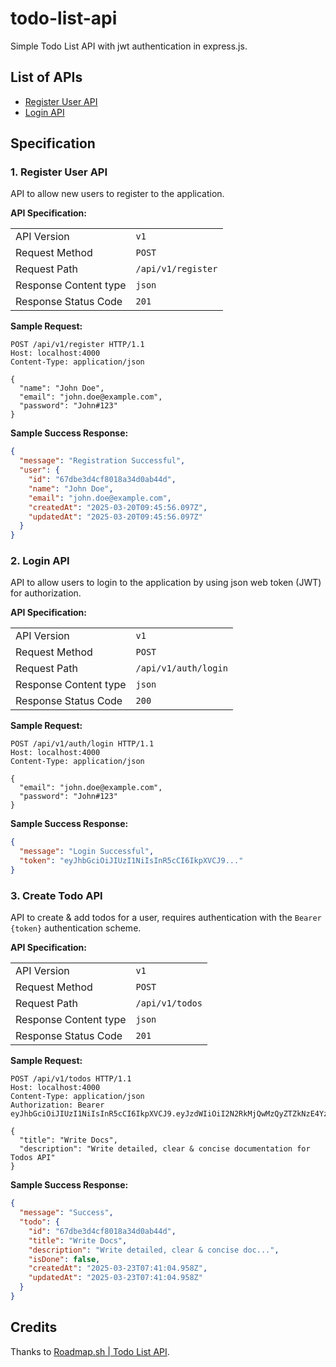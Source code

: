 
# todo-list-api

Simple Todo List API with jwt authentication in express.js.

## List of APIs

- [Register User API](#1-register-user-api)
- [Login API](#2-login-api)

## Specification

### 1. Register User API

API to allow new users to register to the application.

**API Specification:**

|   |   |
| - | - |
| API Version           | `v1`                |
| Request Method        | `POST`              |
| Request Path          | `/api/v1/register`  |
| Response Content type | `json`              |
| Response Status Code  | `201`               |

**Sample Request:**

```http
POST /api/v1/register HTTP/1.1
Host: localhost:4000
Content-Type: application/json

{
  "name": "John Doe",
  "email": "john.doe@example.com",
  "password": "John#123"
}
```

**Sample Success Response:**

```json
{
  "message": "Registration Successful",
  "user": {
    "id": "67dbe3d4cf8018a34d0ab44d",
    "name": "John Doe",
    "email": "john.doe@example.com",
    "createdAt": "2025-03-20T09:45:56.097Z",
    "updatedAt": "2025-03-20T09:45:56.097Z"
  }
}
```

### 2. Login API

API to allow users to login to the application by using json web token (JWT) for
authorization.

**API Specification:**

|   |   |
| - | - |
| API Version           | `v1`                |
| Request Method        | `POST`              |
| Request Path          | `/api/v1/auth/login`|
| Response Content type | `json`              |
| Response Status Code  | `200`               |

**Sample Request:**

```http
POST /api/v1/auth/login HTTP/1.1
Host: localhost:4000
Content-Type: application/json

{
  "email": "john.doe@example.com",
  "password": "John#123"
}
```

**Sample Success Response:**

```json
{
  "message": "Login Successful",
  "token": "eyJhbGciOiJIUzI1NiIsInR5cCI6IkpXVCJ9..."
}
```

### 3. Create Todo API

API to create & add todos for a user, requires authentication with the `Bearer
{token}` authentication scheme.

**API Specification:**

|   |   |
| - | - |
| API Version           | `v1`            |
| Request Method        | `POST`          |
| Request Path          | `/api/v1/todos` |
| Response Content type | `json`          |
| Response Status Code  | `201`           |

**Sample Request:**

```http
POST /api/v1/todos HTTP/1.1
Host: localhost:4000
Content-Type: application/json
Authorization: Bearer eyJhbGciOiJIUzI1NiIsInR5cCI6IkpXVCJ9.eyJzdWIiOiI2N2RkMjQwMzQyZTZkNzE4YzU1MjFjM2QiLCJpYXQiOjE3NDI2NDI0NjcsImV4cCI6MTc0MjcyODg2N30.K8YdfzJT4rClGGpb7bKvJsrqlSmEl30b1nQCFYnKBe8

{
  "title": "Write Docs",
  "description": "Write detailed, clear & concise documentation for Todos API"
}
```

**Sample Success Response:**

```json
{
  "message": "Success",
  "todo": {
    "id": "67dbe3d4cf8018a34d0ab44d",
    "title": "Write Docs",
    "description": "Write detailed, clear & concise doc...",
    "isDone": false,
    "createdAt": "2025-03-23T07:41:04.958Z",
    "updatedAt": "2025-03-23T07:41:04.958Z"
  }
}
```

## Credits

Thanks to [Roadmap.sh | Todo List API](https://roadmap.sh/projects/todo-list-api).
